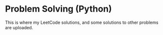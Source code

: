 # Problem Solving (Python)
This is where my LeetCode solutions, and some solutions to other problems are uploaded.
